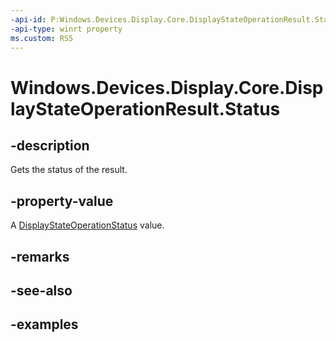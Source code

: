```yaml
---
-api-id: P:Windows.Devices.Display.Core.DisplayStateOperationResult.Status
-api-type: winrt property
ms.custom: RS5
---
```


<!-- Property syntax.
public DisplayStateOperationStatus Status { get; }
-->

# Windows.Devices.Display.Core.DisplayStateOperationResult.Status

## -description
Gets the status of the result.

## -property-value
A [DisplayStateOperationStatus](displaystateoperationstatus.md) value.

## -remarks

## -see-also

## -examples

